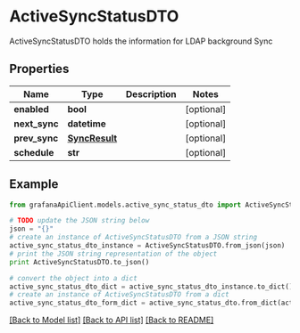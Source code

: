 # ActiveSyncStatusDTO

ActiveSyncStatusDTO holds the information for LDAP background Sync

## Properties
Name | Type | Description | Notes
------------ | ------------- | ------------- | -------------
**enabled** | **bool** |  | [optional] 
**next_sync** | **datetime** |  | [optional] 
**prev_sync** | [**SyncResult**](SyncResult.md) |  | [optional] 
**schedule** | **str** |  | [optional] 

## Example

```python
from grafanaApiClient.models.active_sync_status_dto import ActiveSyncStatusDTO

# TODO update the JSON string below
json = "{}"
# create an instance of ActiveSyncStatusDTO from a JSON string
active_sync_status_dto_instance = ActiveSyncStatusDTO.from_json(json)
# print the JSON string representation of the object
print ActiveSyncStatusDTO.to_json()

# convert the object into a dict
active_sync_status_dto_dict = active_sync_status_dto_instance.to_dict()
# create an instance of ActiveSyncStatusDTO from a dict
active_sync_status_dto_form_dict = active_sync_status_dto.from_dict(active_sync_status_dto_dict)
```
[[Back to Model list]](../README.md#documentation-for-models) [[Back to API list]](../README.md#documentation-for-api-endpoints) [[Back to README]](../README.md)


